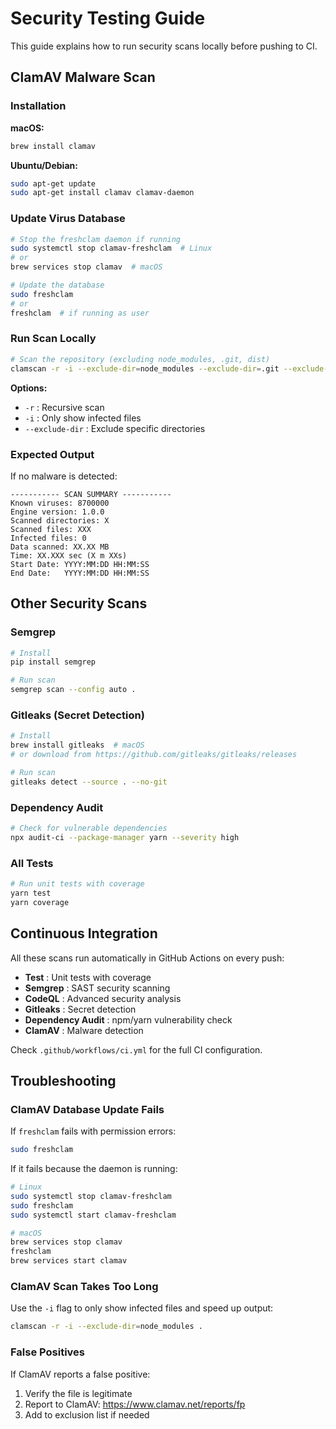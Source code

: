 # Security Testing Guide

This guide explains how to run security scans locally before pushing to CI.

## ClamAV Malware Scan

### Installation

**macOS:**
```bash
brew install clamav
```

**Ubuntu/Debian:**
```bash
sudo apt-get update
sudo apt-get install clamav clamav-daemon
```

### Update Virus Database

```bash
# Stop the freshclam daemon if running
sudo systemctl stop clamav-freshclam  # Linux
# or
brew services stop clamav  # macOS

# Update the database
sudo freshclam
# or
freshclam  # if running as user
```

### Run Scan Locally

```bash
# Scan the repository (excluding node_modules, .git, dist)
clamscan -r -i --exclude-dir=node_modules --exclude-dir=.git --exclude-dir=dist .
```

**Options:**
- `-r` : Recursive scan
- `-i` : Only show infected files
- `--exclude-dir` : Exclude specific directories

### Expected Output

If no malware is detected:
```
----------- SCAN SUMMARY -----------
Known viruses: 8700000
Engine version: 1.0.0
Scanned directories: X
Scanned files: XXX
Infected files: 0
Data scanned: XX.XX MB
Time: XX.XXX sec (X m XXs)
Start Date: YYYY:MM:DD HH:MM:SS
End Date:   YYYY:MM:DD HH:MM:SS
```

## Other Security Scans

### Semgrep

```bash
# Install
pip install semgrep

# Run scan
semgrep scan --config auto .
```

### Gitleaks (Secret Detection)

```bash
# Install
brew install gitleaks  # macOS
# or download from https://github.com/gitleaks/gitleaks/releases

# Run scan
gitleaks detect --source . --no-git
```

### Dependency Audit

```bash
# Check for vulnerable dependencies
npx audit-ci --package-manager yarn --severity high
```

### All Tests

```bash
# Run unit tests with coverage
yarn test
yarn coverage
```

## Continuous Integration

All these scans run automatically in GitHub Actions on every push:

- **Test** : Unit tests with coverage
- **Semgrep** : SAST security scanning
- **CodeQL** : Advanced security analysis
- **Gitleaks** : Secret detection
- **Dependency Audit** : npm/yarn vulnerability check
- **ClamAV** : Malware detection

Check `.github/workflows/ci.yml` for the full CI configuration.

## Troubleshooting

### ClamAV Database Update Fails

If `freshclam` fails with permission errors:
```bash
sudo freshclam
```

If it fails because the daemon is running:
```bash
# Linux
sudo systemctl stop clamav-freshclam
sudo freshclam
sudo systemctl start clamav-freshclam

# macOS
brew services stop clamav
freshclam
brew services start clamav
```

### ClamAV Scan Takes Too Long

Use the `-i` flag to only show infected files and speed up output:
```bash
clamscan -r -i --exclude-dir=node_modules .
```

### False Positives

If ClamAV reports a false positive:
1. Verify the file is legitimate
2. Report to ClamAV: https://www.clamav.net/reports/fp
3. Add to exclusion list if needed
